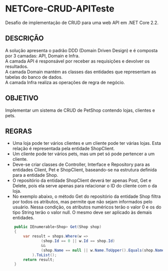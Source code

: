 # NETCore-CRUD-APITeste
Desafio de implementação de CRUD para uma web API em .NET Core 2.2.

## DESCRIÇÃO

A solução apresenta o padrão DDD (Domain Driven Design) e é composta por 3 camadas: API, Domain e Infra.  
A camada API é responsável por receber as requisições e devolver os resultados.  
A camada Domain mantém as classes das entidades que representam as tabelas do banco de dados.  
A camada Infra realiza as operações de regra de negócio.

## OBJETIVO

Implementar um sistema de CRUD de PetShop contendo lojas, clientes e pets.  

## REGRAS

- Uma loja pode ter vários clientes e um cliente pode ter várias lojas. Esta relação é representada pela entidade ShopClient.  
- Um cliente pode ter vários pets, mas um pet só pode pertencer a um cliente.  
- Deve-se criar classes de Controller, Interface e Repository para as entidades Client, Pet e ShopClient, baseando-se na estrutura definida para a entidade Shop.  
- O repositório da entidade ShopClient deverá ter apenas Post, Get e Delete, pois ela serve apenas para relacionar o ID do cliente com o da loja.
- No exemplo abaixo, o método Get do repositório da entidade Shop filtra por todos os atributos, mas permite que não sejam informados pelo usuário. Nessa condição, os atributos numéricos terão o valor 0 e os do tipo String terão o valor null. O mesmo deve ser aplicado às demais entidades.

```cs
	public IEnumerable<Shop> Get(Shop shop)
	{
		var result = shops.Where(w =>
				(shop.Id == 0 || w.Id == shop.Id)
				&&
				(shop.Name == null || w.Name.ToUpper().Equals(shop.Name.ToUpper()))
			).ToList();
		return result;
	}
```
